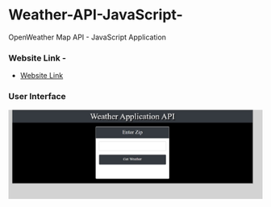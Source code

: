 # Weather-API-JavaScript-
OpenWeather Map API - JavaScript Application

### Website Link - 
- [Website Link](https://zachcarroll.me/weather/)


 ### User Interface
![UI-01](https://github.com/zcarroll4/Weather-API-JavaScript/blob/main/weather-app.jpg)


